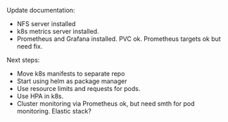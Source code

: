 Update documentation:
- NFS server installed
- k8s metrics server installed.
- Prometheus and Grafana installed. PVC ok. Prometheus targets ok but need fix.

Next steps: 
- Move k8s manifests to separate repo
- Start using helm as package manager
- Use resource limits and requests for pods. 
- Use HPA in k8s. 
- Cluster monitoring via Prometheus ok, but need smth for pod monitoring. Elastic stack?